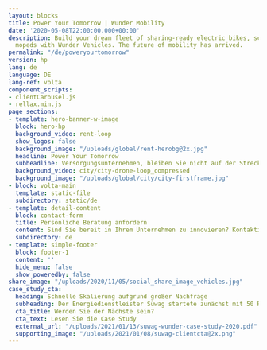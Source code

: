 ```yaml
---
layout: blocks
title: Power Your Tomorrow | Wunder Mobility
date: '2020-05-08T22:00:00.000+00:00'
description: Build your dream fleet of sharing-ready electric bikes, scooters and
  mopeds with Wunder Vehicles. The future of mobility has arrived.
permalink: "/de/poweryourtomorrow"
version: hp
lang: de
language: DE
lang-ref: volta
component_scripts:
- clientCarousel.js
- rellax.min.js
page_sections:
- template: hero-banner-w-image
  block: hero-hp
  background_video: rent-loop
  show_logos: false
  background_image: "/uploads/global/rent-herobg@2x.jpg"
  headline: Power Your Tomorrow
  subheadline: Versorgungsunternehmen, bleiben Sie nicht auf der Strecke. Innovieren Sie für morgen, indem Sie heute eine eigene Shared-Mobility-Flotte antreiben.
  background_video: city/city-drone-loop_compressed
  background_image: "/uploads/global/city/city-firstframe.jpg"
- block: volta-main
  template: static-file
  subdirectory: static/de
- template: detail-content
  block: contact-form
  title: Persönliche Beratung anfordern
  content: Sind Sie bereit in Ihrem Unternehmen zu innovieren? Kontaktieren Sie uns und ein Mitglied unseres Teams wird sich so schnell wie möglich mit Ihnen in Verbindung setzen.
  subdirectory: de
- template: simple-footer
  block: footer-1
  content: ''
  hide_menu: false
  show_poweredby: false
share_image: "/uploads/2020/11/05/social_share_image_vehicles.jpg"
case_study_cta:
  heading: Schnelle Skalierung aufgrund großer Nachfrage
  subheading: Der Energiedienstleister Süwag startete zunächst mit 50 Rollern in einer Stadt. Dank der großen Nachfrage konnten sie innerhalb von 18 Monaten schnell auf 250 Roller und 4 Städte in Deutschland skalieren. Ganz zu schweigen davon, dass sie ihre Kundenbindung verbessert haben und aktiv zu nationalen Nachhaltigkeitsinitiativen beitragen.
  cta_title: Werden Sie der Nächste sein?
  cta_text: Lesen Sie die Case Study
  external_url: "/uploads/2021/01/13/suwag-wunder-case-study-2020.pdf"
  supporting_image: "/uploads/2021/01/08/suwag-clientcta@2x.png"
---
```

